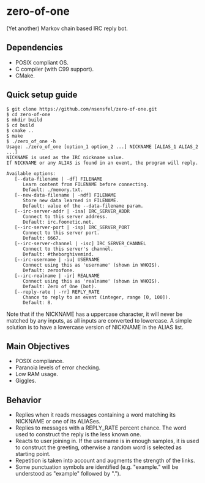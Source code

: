 # zero-of-one
(Yet another) Markov chain based IRC reply bot.

## Dependencies
- POSIX compliant OS.
- C compiler (with C99 support).
- CMake.

## Quick setup guide
```
$ git clone https://github.com/nsensfel/zero-of-one.git
$ cd zero-of-one
$ mkdir build
$ cd build
$ cmake ..
$ make
$ ./zero_of_one -h
Usage: ./zero_of_one [option_1 option_2 ...] NICKNAME [ALIAS_1 ALIAS_2 ...]
NICKNAME is used as the IRC nickname value.
If NICKNAME or any ALIAS is found in an event, the program will reply.

Available options:
   [--data-filename | -df] FILENAME
      Learn content from FILENAME before connecting.
      Default: ./memory.txt.
   [--new-data-filename | -ndf] FILENAME
      Store new data learned in FILENAME.
      Default: value of the --data-filename param.
   [--irc-server-addr | -isa] IRC_SERVER_ADDR
      Connect to this server address.
      Default: irc.foonetic.net.
   [--irc-server-port | -isp] IRC_SERVER_PORT
      Connect to this server port.
      Default: 6667.
   [--irc-server-channel | -isc] IRC_SERVER_CHANNEL
      Connect to this server's channel.
      Default: #theborghivemind.
   [--irc-username | -iu] USERNAME
      Connect using this as 'username' (shown in WHOIS).
      Default: zeroofone.
   [--irc-realname | -ir] REALNAME
      Connect using this as 'realname' (shown in WHOIS).
      Default: Zero of One (bot).
   [--reply-rate | -rr] REPLY_RATE
      Chance to reply to an event (integer, range [0, 100]).
      Default: 8.
```
Note that if the NICKNAME has a uppercase character, it will never be matched by
any inputs, as all inputs are converted to lowercase. A simple solution is to
have a lowercase version of NICKNAME in the ALIAS list.

## Main Objectives
- POSIX compliance.
- Paranoia levels of error checking.
- Low RAM usage.
- Giggles.

## Behavior
- Replies when it reads messages containing a word matching its NICKNAME or one
   of its ALIASes.
- Replies to messages with a REPLY_RATE percent chance. The word used to
   construct the reply is the less known one.
- Reacts to user joining in. If the username is in enough samples, it is used
   to construct the greeting, otherwise a random word is selected as starting
   point.
- Repetition is taken into account and augments the strength of the links.
- Some punctuation symbols are identified (e.g. "example." will be understood
   as "example" followed by ".").
